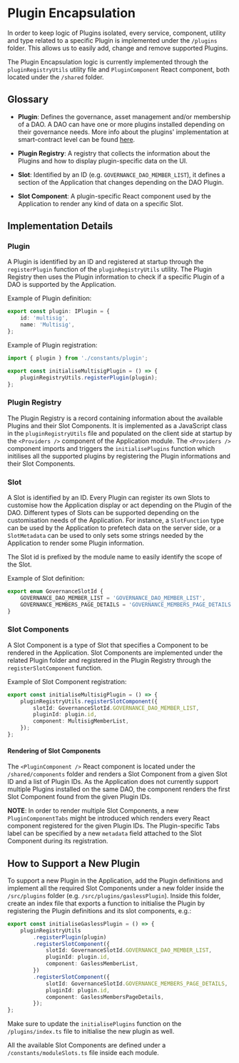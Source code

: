 # Plugin Encapsulation

In order to keep logic of Plugins isolated, every service, component, utility and type related to a specific Plugin is
implemented under the `/plugins` folder. This allows us to easily add, change and remove supported Plugins.

The Plugin Encapsulation logic is currently implemented through the `pluginRegistryUtils` utility file and
`PluginComponent` React component, both located under the `/shared` folder.

## Glossary

-   **Plugin**: Defines the governance, asset management and/or membership of a DAO. A DAO can have one or more plugins
    installed depending on their governance needs. More info about the plugins' implementation at smart-contract level
    can be found [here](https://devs.aragon.org/osx/how-it-works/core/plugins/).

-   **Plugin Registry**: A registry that collects the information about the Plugins and how to display plugin-specific
    data on the UI.

-   **Slot**: Identified by an ID (e.g. `GOVERNANCE_DAO_MEMBER_LIST`), it defines a section of the Application that
    changes depending on the DAO Plugin.

-   **Slot Component**: A plugin-specific React component used by the Application to render any kind of data on a
    specific Slot.

## Implementation Details

### Plugin

A Plugin is identified by an ID and registered at startup through the `registerPlugin` function of the
`pluginRegistryUtils` utility. The Plugin Registry then uses the Plugin information to check if a specific Plugin of a
DAO is supported by the Application.

Example of Plugin definition:

```typescript
export const plugin: IPlugin = {
    id: 'multisig',
    name: 'Multisig',
};
```

Example of Plugin registration:

```typescript
import { plugin } from './constants/plugin';

export const initialiseMultisigPlugin = () => {
    pluginRegistryUtils.registerPlugin(plugin);
};
```

### Plugin Registry

The Plugin Registry is a record containing information about the available Plugins and their Slot Components. It is
implemented as a JavaScript class in the `pluginRegistryUtils` file and populated on the client side at startup by the
`<Providers />` component of the Application module. The `<Providers />` component imports and triggers the
`initialisePlugins` function which initilises all the supported plugins by registering the Plugin informations and their
Slot Components.

### Slot

A Slot is identified by an ID. Every Plugin can register its own Slots to customise how the Application display or act
depending on the Plugin of the DAO. Different types of Slots can be supported depending on the customisation needs of
the Application. For instance, a `SlotFunction` type can be used by the Application to prefetech data on the server
side, or a `SlotMetadata` can be used to only sets some strings needed by the Application to render some Plugin
information.

The Slot id is prefixed by the module name to easily identify the scope of the Slot.

Example of Slot definition:

```typescript
export enum GovernanceSlotId {
    GOVERNANCE_DAO_MEMBER_LIST = 'GOVERNANCE_DAO_MEMBER_LIST',
    GOVERNANCE_MEMBERS_PAGE_DETAILS = 'GOVERNANCE_MEMBERS_PAGE_DETAILS',
}
```

### Slot Components

A Slot Component is a type of Slot that specifies a Component to be rendered in the Application. Slot Components are
implemented under the related Plugin folder and registered in the Plugin Registry through the `registerSlotComponent`
function.

Example of Slot Component registration:

```typescript
export const initialiseMultisigPlugin = () => {
    pluginRegistryUtils.registerSlotComponent({
        slotId: GovernanceSlotId.GOVERNANCE_DAO_MEMBER_LIST,
        pluginId: plugin.id,
        component: MultisigMemberList,
    });
};
```

#### Rendering of Slot Components

The `<PluginComponent />` React component is located under the `/shared/components` folder and renders a Slot Component
from a given Slot ID and a list of Plugin IDs. As the Application does not currently support multiple Plugins installed
on the same DAO, the component renders the first Slot Component found from the given Plugin IDs.

**NOTE**: In order to render multiple Slot Components, a new `PluginComponentTabs` might be introduced which renders
every React component registered for the given Plugin IDs. The Plugin-specific Tabs label can be specified by a new
`metadata` field attached to the Slot Component during its registration.

## How to Support a New Plugin

To support a new Plugin in the Application, add the Plugin definitions and implement all the required Slot Components
under a new folder inside the `/src/plugins` folder (e.g. `/src/plugins/gaslessPlugin`). Inside this folder, create an
index file that exports a function to initialise the Plugin by registering the Plugin definitions and its slot
components, e.g.:

```typescript
export const initialiseGaslessPlugin = () => {
    pluginRegistryUtils
        .registerPlugin(plugin)
        .registerSlotComponent({
            slotId: GovernanceSlotId.GOVERNANCE_DAO_MEMBER_LIST,
            pluginId: plugin.id,
            component: GaslessMemberList,
        })
        .registerSlotComponent({
            slotId: GovernanceSlotId.GOVERNANCE_MEMBERS_PAGE_DETAILS,
            pluginId: plugin.id,
            component: GaslessMembersPageDetails,
        });
};
```

Make sure to update the `initialisePlugins` function on the `/plugins/index.ts` file to initialise the new plugin as
well.

All the available Slot Components are defined under a `/constants/moduleSlots.ts` file inside each module.
